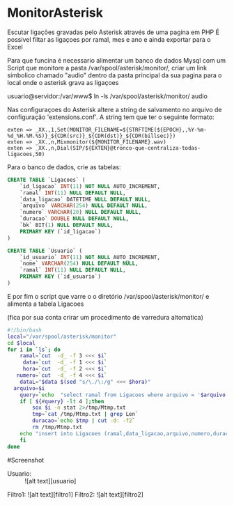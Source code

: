 # MonitorAsterisk
Escutar ligações gravadas pelo Asterisk através de uma pagina em PHP
É possivel filtar as ligaçoes por ramal, mes e ano e ainda exportar para o Excel

Para que funcina é necessario alimentar um banco de dados Mysql 
com um Script que monitore a pasta /var/spool/asterisk/monitor/, criar um link 
simbolico chamado "audio" dentro da pasta principal da sua pagina para o local onde o
asterisk grava as ligaçoes

usuario@servidor:/var/www$ ln -ls /var/spool/asterisk/monitor/ audio

Nas configuraçoes do Asterisk  altere a string de salvamento no arquivo de configuração 'extensions.conf'.
A string tem que ter o seguinte formato: 
```
exten => _XX.,1,Set(MONITOR_FILENAME=${STRFTIME(${EPOCH},,%Y-%m-%d_%H.%M.%S)}_${CDR(src)}_${CDR(dst)}_${CDR(billsec)})
exten => _XX.,n,Mixmonitor(${MONITOR_FILENAME}.wav)
exten => _XX.,n,Dial(SIP/${EXTEN}@tronco-que-centraliza-todas-ligacoes,50)
```
Para o banco de dados, crie as tabelas:
```SQL
CREATE TABLE `Ligacoes` (
	`id_ligacao` INT(11) NOT NULL AUTO_INCREMENT,
	`ramal` INT(11) NULL DEFAULT NULL,
	`data_ligacao` DATETIME NULL DEFAULT NULL,
	`arquivo` VARCHAR(254) NULL DEFAULT NULL,
	`numero` VARCHAR(20) NULL DEFAULT NULL,
	`duracao` DOUBLE NULL DEFAULT NULL,
	`bk` BIT(1) NULL DEFAULT NULL,
	PRIMARY KEY (`id_ligacao`)
)
```
```SQL
CREATE TABLE `Usuario` (
	`id_usuario` INT(11) NOT NULL AUTO_INCREMENT,
	`nome` VARCHAR(254) NULL DEFAULT NULL,
	`ramal` INT(11) NULL DEFAULT NULL,
	PRIMARY KEY (`id_usuario`)
)
```
E por fim o script que varre o o diretório /var/spool/asterisk/monitor/ e alimenta a tabela Ligacoes

(fica por sua conta crirar um procedimento de varredura altomatica)


```bash
#!/bin/bash
local="/var/spool/asterisk/monitor"
cd $local
for i in `ls`; do 
    ramal=`cut  -d_ -f 3 <<< $i`
     data=`cut  -d_ -f 1 <<< $i`
     hora=`cut  -d_ -f 2 <<< $i`
   numero=`cut  -d_ -f 4 <<< $i`
    dataL="$data $(sed "s/\./\:/g" <<< $hora)"
  arquivo=$i
    query=`echo  "select ramal from Ligacoes where arquivo = '$arquivo'  " | mysql MLigacao -u root -pmaster`
	if [ ${#query} -lt 4 ];then
		sox $i -n stat 2>/tmp/Mtmp.txt 
		tmp=`cat /tmp/Mtmp.txt | grep Len`
		duracao=`echo $tmp | cut -d: -f2`
    	rm /tmp/Mtmp.txt 
    echo "insert into Ligacoes (ramal,data_ligacao,arquivo,numero,duracao,bk) values ($ramal,'$dataL','$arquivo','$numero',$duracao,0)"  | mysql MLigacao -u root -pmaster
	fi
done
```

#Screenshot

<dl>
	<dt>Usuario:</dt>
	<dd>![alt text][usuario]</dd>
</dl>
Filtro1:
![alt text][filtro1]
Filtro2:
![alt text][filtro2]

[usuario]:https://github.com/hudymoreira/MonitorAsterisk/blob/master/files/screenshot/usuarios.png "Cadastro Usuarios"
[filtro1]:https://github.com/hudymoreira/MonitorAsterisk/blob/master/files/screenshot/filtro1.png "Filtro"
[filtro2]:https://github.com/hudymoreira/MonitorAsterisk/blob/master/files/screenshot/filtro2.png "Filtro"













